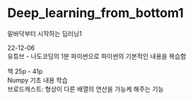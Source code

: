 # Deep_learning_from_bottom1
밑바닥부터 시작하는 딥러닝1

22-12-06  
유튜브 - 나도코딩의 1분 파이썬으로 파이썬의 기본적인 내용을 복습함

책 25p - 41p  
Numpy 기초 내용 학습  
브로드캐스트: 형상이 다른 배열의 연산을 가능케 해주는 기능
